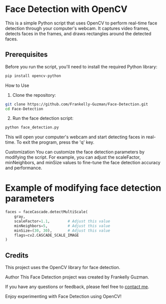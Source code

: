 # Face Detection with OpenCV

This is a simple Python script that uses OpenCV to perform real-time face detection through your computer's webcam. It captures video frames, detects faces in the frames, and draws rectangles around the detected faces.

## Prerequisites

Before you run the script, you'll need to install the required Python library:

```bash
pip install opencv-python
```

How to Use
1. Clone the repository:
```bash
git clone https://github.com/Frankelly-Guzman/Face-Detection.git
cd Face-Detection
```

2. Run the face detection script:
```bash
python face_detection.py
```

This will open your computer's webcam and start detecting faces in real-time. To exit the program, press the 'q' key.

Customization
You can customize the face detection parameters by modifying the script. For example, you can adjust the scaleFactor, minNeighbors, and minSize values to fine-tune the face detection accuracy and performance.

# Example of modifying face detection parameters
```python
faces = faceCascade.detectMultiScale(
    gray,
    scaleFactor=1.1,        # Adjust this value
    minNeighbors=5,         # Adjust this value
    minSize=(30, 30),       # Adjust this value
    flags=cv2.CASCADE_SCALE_IMAGE
)
```

## Credits
This project uses the OpenCV library for face detection.

Author
This Face Detection project was created by Frankelly Guzman.

If you have any questions or feedback, please feel free to [contact me](mailto:frankellyrguzman@gmail.com).

Enjoy experimenting with Face Detection using OpenCV!
